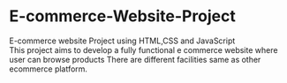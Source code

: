 # E-commerce-Website-Project
E-commerce  website Project using HTML,CSS and JavaScript<br>
This project aims to develop a fully functional e commerce website where user can browse products 
There are different facilities same as other ecommerce platform.


